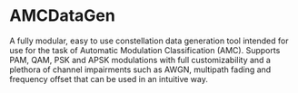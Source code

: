 # AMCDataGen
A fully modular, easy to use constellation data generation tool intended for use for the task of Automatic Modulation Classification (AMC).
Supports PAM, QAM, PSK and APSK modulations with full customizability and a plethora of channel impairments such as AWGN, multipath fading and frequency offset that can be used in an intuitive way.
